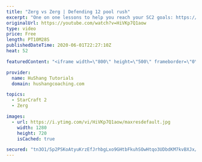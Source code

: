 ```yaml
---
title: "Zerg vs Zerg | Defending 12 pool rush"
excerpt: "One on one lessons to help you reach your SC2 goals: https://www.hushangcoaching.com ------------------------------------------------------------------------------------------------------- In this guide we take a look at how to defend one of the most infamous \"zerg rushes\" in sc2: the 12 pool. This rush"
originalUrl: https://youtube.com/watch?v=HiVKp7Q1aow
type: video
price: Free
length: PT10M28S
publishedDateTime: 2020-06-01T22:27:10Z
heat: 52

featuredContent: "<iframe width=\"800\" height=\"500\" frameborder=\"0\" src=\"https://www.youtube.com/embed/HiVKp7Q1aow\" allow=\"accelerometer; autoplay; encrypted-media; gyroscope; picture-in-picture\" allowfullscreen></iframe>"

provider:
  name: HuShang Tutorials
  domain: hushangcoaching.com

topics:
  - StarCraft 2
  - Zerg

images:
  - url: https://i.ytimg.com/vi/HiVKp7Q1aow/maxresdefault.jpg
    width: 1280
    height: 720
    isCached: true

secured: "tn3O1/Sp2PSKoAtyuKrzEfJrhbgLxo9GHtbFkuhSOwHtqo3UDbdKM7kvBXJx/jiMCcgWEhMzRfxW2RF9lszI/QvGjPT6FOuqDGrrx3t60V7XRX8abNc3pJstd9Bvty9l1JVmqttdahkBVweFEuqaxYjL+0vxftkGt3dJsQK6bQOt3ZMpM8XNM3V5eCa3gczXnrlbc6Oby/xi1nPkyXqcGcc3qHGOpb/RoQKTqc/FPGICm4MJcwUbXELkQLAtlSFbPhxBel9PvGpt9ytvVIluKIOLiiefZy17te619EB6QDFAKfUtYm7kGIxJRX3g8zZPbcrmFYBBRwebMxusAkofX77B88+5dNpMMevfvgwVmWlSVrtIGa0oJ6XKRsxI7WuYJ0xhvhYHxAqLdhq4ke4YDalMhhwVtUWXeRyDxcKJR6g=;aMWRFTxsFKJdVRIxC+Umug=="
---
```


